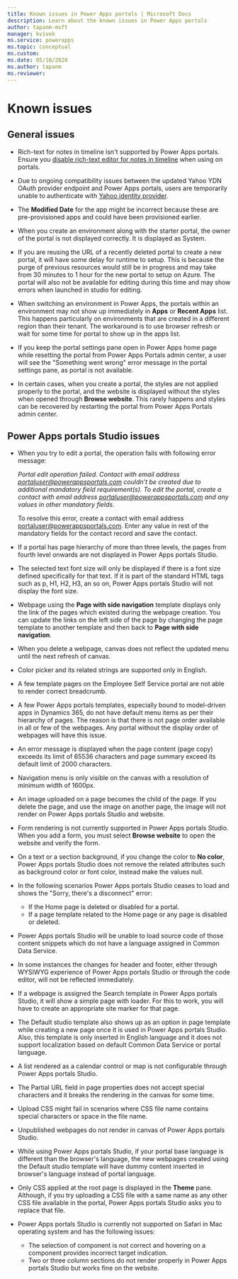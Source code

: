 ```yaml
---
title: Known issues in Power Apps portals | Microsoft Docs
description: Learn about the known issues in Power Apps portals 
author: tapanm-msft
manager: kvivek
ms.service: powerapps
ms.topic: conceptual
ms.custom: 
ms.date: 05/18/2020
ms.author: tapanm
ms.reviewer:
---
```


# Known issues


## General issues

- Rich-text for notes in timeline isn't supported by Power Apps portals. Ensure you [disable rich-text editor for notes in timeline](https://docs.microsoft.com/powerapps/maker/model-driven-apps/set-up-timeline-control#enable-or-disable-rich-text-editor-for-notes-in-timeline) when using on portals.

- Due to ongoing compatibility issues between the updated Yahoo YDN OAuth provider endpoint and Power Apps portals, users are temporarily unable to authenticate with [Yahoo identity provider](./configure/configure-oauth2-settings.md#yahoo-ydn-app-settings).

- The **Modified Date** for the app might be incorrect because these are pre-provisioned apps and could have been provisioned earlier.

- When you create an environment along with the starter portal, the owner of the portal is not displayed correctly. It is displayed as System.

- If you are reusing the URL of a recently deleted portal to create a new portal, it will have some delay for runtime to setup. This is because the purge of previous resources would still be in progress and may take from 30 minutes to 1 hour for the new portal to setup on Azure. The portal will also not be available for editing during this time and may show errors when launched in studio for editing.

- When switching an environment in Power Apps, the portals within an environment may not show up immediately in **Apps** or **Recent Apps** list. This happens particularly on environments that are created in a different region than their tenant. The workaround is to use browser refresh or wait for some time for portal to show up in the apps list.

- If you keep the portal settings pane open in Power Apps home page while resetting the portal from Power Apps Portals admin center, a user will see the "Something went wrong" error message in the portal settings pane, as portal is not available.

- In certain cases, when you create a portal, the styles are not applied properly to the portal, and the website is displayed without the styles when opened through **Browse website**. This rarely happens and styles can be recovered by restarting the portal from Power Apps Portals admin center.

## Power Apps portals Studio issues

- When you try to edit a portal, the operation fails with following error message:

    *Portal edit operation failed. Contact with email address portaluser@powerappsportals.com couldn’t be created due to additional mandatory field requirement(s). To edit the portal, create a contact with email address portaluser@powerappsportals.com and any values in other mandatory fields.*

    To resolve this error, create a contact with email address portaluser@powerappsportals.com. Enter any value in rest of the mandatory fields for the contact record and save the contact.

- If a portal has page hierarchy of more than three levels, the pages from fourth level onwards are not displayed in Power Apps portals Studio.

- The selected text font size will only be displayed if there is a font size defined specifically for that text. If it is part of the standard HTML tags such as p, H1, H2, H3, an so on, Power Apps portals Studio will not display the font size.

- Webpage using the **Page with side navigation** template displays only the link of the pages which existed during the webpage creation. You can update the links on the left side of the page by changing the page template to another template and then back to **Page with side navigation**.

- When you delete a webpage, canvas does not reflect the updated menu until the next refresh of canvas.

- Color picker and its related strings are supported only in English.

- A few template pages on the Employee Self Service portal are not able to render correct breadcrumb.

- A few Power Apps portals templates, especially bound to model-driven apps in Dynamics 365, do not have default menu items as per their hierarchy of pages. The reason is that there is not page order available in all or few of the webpages. Any portal without the display order of webpages will have this issue.

- An error message is displayed when the page content (page copy) exceeds its limit of 65536 characters and page summary exceed its default limit of 2000 characters.

- Navigation menu is only visible on the canvas with a resolution of minimum width of 1600px.

- An image uploaded on a page becomes the child of the page. If you delete the page, and use the image on another page, the image will not render on Power Apps portals Studio and website.

- Form rendering is not currently supported in Power Apps portals Studio. When you add a form, you must select **Browse website** to open the website and verify the form.

- On a text or a section background, if you change the color to **No color**, Power Apps portals Studio does not remove the related attributes such as background color or font color, instead make the values null.

- In the following scenarios Power Apps portals Studio ceases to load and shows the "Sorry, there's a disconnect" error:
    - If the Home page is deleted or disabled for a portal.
    - If a page template related to the Home page or any page is disabled or deleted.

- Power Apps portals Studio will be unable to load source code of those content snippets which do not have a language assigned in Common Data Service.

- In some instances the changes for header and footer, either through WYSIWYG experience of Power Apps portals Studio or through the code editor, will not be reflected immediately.

- If a webpage is assigned the Search template in Power Apps portals Studio, it will show a simple page with loader. For this to work, you will have to create an appropriate site marker for that page.

- The Default studio template also shows up as an option in page template while creating a new page once it is used in Power Apps portals Studio. Also, this template is only inserted in English language and it does not support localization based on default Common Data Service or portal language.

- A list rendered as a calendar control or map is not configurable through Power Apps portals Studio.

- The Partial URL field in page properties does not accept special characters and it breaks the rendering in the canvas for some time. 

- Upload CSS might fail in scenarios where CSS file name contains special characters or space in the file name.

- Unpublished webpages do not render in canvas of Power Apps portals Studio.

- While using Power Apps portals Studio, if your portal base language is different than the browser's language, the new webpages created using the Default studio template will have dummy content inserted in browser's language instead of portal language.

- Only CSS applied at the root page is displayed in the **Theme** pane. Although, if you try uploading a CSS file with a same name as any other CSS file available in the portal, Power Apps portals Studio asks you to replace that file.

- Power Apps portals Studio is currently not supported on Safari in Mac operating system and has the following issues:
    - The selection of component is not correct and hovering on a component provides incorrect target indication.
    - Two or three column sections do not render properly in Power Apps portals Studio but works fine on the website.


